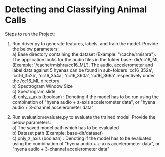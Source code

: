 # Detecting and Classifying Animal Calls
Steps to run the Project:
1) Run driver.py to generate features, labels, and train the model. Provide the below parameters:<br>
   a) Base directory containing the dataset (Example: "/cache/rmishra"). The application looks for the audio files in the folder base-   dir/cc16_ML (Example: '/cache/rmishra/cc16_ML'). The audio, accelerometer and label data against 5 hyenas can be found in sub-folders 'cc16_352a', 'cc16_352b', 'cc16_354a', 'cc16_360a', 'cc16_366a' respectively under the <base-dir>/cc16_ML directory<br>
    b) Spectrogram Window Size<br>
    c) Spectrogram slide<br>
    d) only_z_axis (boolean) : Denoting if the model has to be run using the combination of "hyena audio + z-axis accelerometer data", or
    "hyena audio + 3-channel accelerometer data"<br>
    
2) Run evaluation/evaluate.py to evaluate the trained model. Provide the below parameters:<br>
  a) The saved model path which has to be evaluated<br>
  b) Dataset path (Example: base-dir/dataset)<br>
  c) only_z_axis (boolean) : Denoting if the model has to be evaluated using the combination of "hyena audio + z-axis accelerometer data",   or "hyena audio + 3-channel accelerometer data"<br>
  
